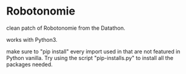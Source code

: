 # Robotonomie

clean patch of Robotonomie from the Datathon.

works with Python3.

make sure to "pip install" every import used in that are not featured in Python vanilla. Try using the script "pip-installs.py" to install all the packages needed.
